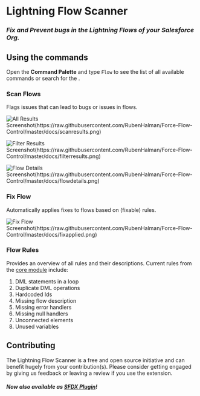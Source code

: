 # Lightning Flow Scanner
### _Fix and Prevent bugs in the Lightning Flows of your Salesforce Org._

## Using the commands

Open the **Command Palette** and type `Flow` to see the list of all available commands or search for the .

### Scan Flows

Flags issues that can lead to bugs or issues in flows.

![All Results Screenshot(https://raw.githubusercontent.com/RubenHalman/Force-Flow-Control/master/docs/scanresults.png)](https://raw.githubusercontent.com/RubenHalman/Force-Flow-Control/master/docs/scanresults.png)

![Filter Results Screenshot(https://raw.githubusercontent.com/RubenHalman/Force-Flow-Control/master/docs/filterresults.png)](https://raw.githubusercontent.com/RubenHalman/Force-Flow-Control/master/docs/filterresults.png)

![Flow Details Screenshot(https://raw.githubusercontent.com/RubenHalman/Force-Flow-Control/master/docs/flowdetails.png)](https://raw.githubusercontent.com/RubenHalman/Force-Flow-Control/master/docs/flowdetails.png)

### Fix Flow

Automatically applies fixes to flows based on (fixable) rules. 

![Fix Flow Screenshot(https://raw.githubusercontent.com/RubenHalman/Force-Flow-Control/master/docs/fixapplied.png)](https://raw.githubusercontent.com/RubenHalman/Force-Flow-Control/master/docs/fixapplied.png)

### Flow Rules

Provides an overview of all rules and their descriptions. 
Current rules from the [core module](https://github.com/Force-Config-Control/lightning-flow-scanner-core) include:
1. DML statements in a loop
1. Duplicate DML operations
1. Hardcoded Ids
1. Missing flow description
1. Missing error handlers
1. Missing null handlers
1. Unconnected elements
1. Unused variables

## Contributing

The Lightning Flow Scanner is a free and open source initiative and can benefit hugely from your contribution(s). 
Please consider getting engaged by giving us feedback or leaving a review if you use the extension.

#### _Now also available as [SFDX Plugin](https://github.com/Force-Config-Control/lightning-flow-scanner-core)!_

